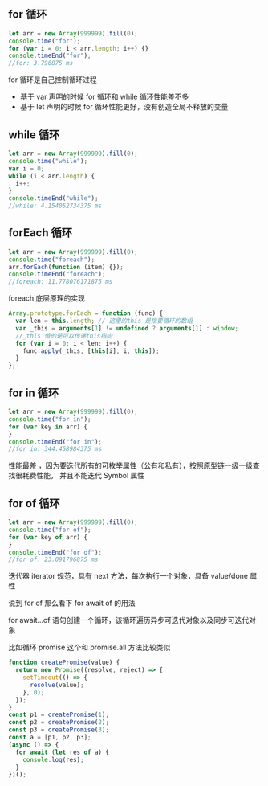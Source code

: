 ## for 循环

```js
let arr = new Array(999999).fill(0);
console.time("for");
for (var i = 0; i < arr.length; i++) {}
console.timeEnd("for");
//for: 3.796875 ms
```

for 循环是自己控制循环过程

- 基于 var 声明的时候 for 循环和 while 循环性能差不多
- 基于 let 声明的时候 for 循环性能更好，没有创造全局不释放的变量

## while 循环

```js
let arr = new Array(999999).fill(0);
console.time("while");
var i = 0;
while (i < arr.length) {
  i++;
}
console.timeEnd("while");
//while: 4.154052734375 ms
```

## forEach 循环

```js
let arr = new Array(999999).fill(0);
console.time("foreach");
arr.forEach(function (item) {});
console.timeEnd("foreach");
//foreach: 11.778076171875 ms
```

foreach 底层原理的实现

```js
Array.prototype.forEach = function (func) {
  var len = this.length; // 这里的this 是指要循环的数组
  var _this = arguments[1] != undefined ? arguments[1] : window;
  //_this 值的是可以传递this指向
  for (var i = 0; i < len; i++) {
    func.apply(_this, [this[i], i, this]);
  }
};
```

## for in 循环

```js
let arr = new Array(999999).fill(0);
console.time("for in");
for (var key in arr) {
}
console.timeEnd("for in");
//for in: 344.458984375 ms
```

性能最差 ，因为要迭代所有的可枚举属性（公有和私有），按照原型链一级一级查找很耗费性能，
并且不能迭代 Symbol 属性

## for of 循环

```js
let arr = new Array(999999).fill(0);
console.time("for of");
for (var key of arr) {
}
console.timeEnd("for of");
//for of: 23.091796875 ms
```

迭代器 iterator 规范，具有 next 方法，每次执行一个对象，具备 value/done 属性

说到 for of 那么看下 for await of 的用法

for await...of 语句创建一个循环，该循环遍历异步可迭代对象以及同步可迭代对象

比如循环 promise 这个和 promise.all 方法比较类似

```js
function createPromise(value) {
  return new Promise((resolve, reject) => {
    setTimeout(() => {
      resolve(value);
    }, 0);
  });
}
const p1 = createPromise(1);
const p2 = createPromise(2);
const p3 = createPromise(3);
const a = [p1, p2, p3];
(async () => {
  for await (let res of a) {
    console.log(res);
  }
})();
```
